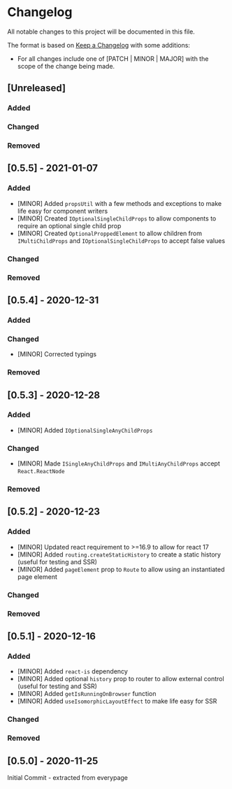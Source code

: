 # Changelog

All notable changes to this project will be documented in this file.

The format is based on [Keep a Changelog](https://keepachangelog.com/en/1.0.0/) with some additions:
- For all changes include one of [PATCH | MINOR | MAJOR] with the scope of the change being made.

## [Unreleased]

### Added

### Changed

### Removed

## [0.5.5] - 2021-01-07

### Added
- [MINOR] Added `propsUtil` with a few methods and exceptions to make life easy for component writers
- [MINOR] Created `IOptionalSingleChildProps` to allow components to require an optional single child prop
- [MINOR] Created `OptionalProppedElement` to allow children from `IMultiChildProps` and `IOptionalSingleChildProps` to accept false values

### Changed

### Removed

## [0.5.4] - 2020-12-31

### Added

### Changed
- [MINOR] Corrected typings

### Removed

## [0.5.3] - 2020-12-28

### Added
- [MINOR] Added `IOptionalSingleAnyChildProps`

### Changed
- [MINOR] Made `ISingleAnyChildProps` and `IMultiAnyChildProps` accept `React.ReactNode`

### Removed

## [0.5.2] - 2020-12-23

### Added
- [MINOR] Updated react requirement to >=16.9 to allow for react 17
- [MINOR] Added `routing.createStaticHistory` to create a static history (useful for testing and SSR)
- [MINOR] Added `pageElement` prop to `Route` to allow using an instantiated page element

### Changed

### Removed

## [0.5.1] - 2020-12-16

### Added
- [MINOR] Added `react-is` dependency
- [MINOR] Added optional `history` prop to router to allow external control (useful for testing and SSR)
- [MINOR] Added `getIsRunningOnBrowser` function
- [MINOR] Added `useIsomorphicLayoutEffect` to make life easy for SSR

### Changed

### Removed

## [0.5.0] - 2020-11-25

Initial Commit - extracted from everypage
